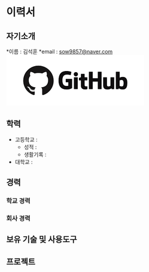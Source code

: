 # 이력서

## 자기소개
*이름 : 김석훈
*email : sow9857@naver.com
![깃허브사진](https://github.com/ksh51803/self_driving/blob/master/gh.png?raw=true)

## 학력
* 고등학교 : 
  - 성적 :
  - 생활기록 :
* 대학교 : 

## 경력

### 학교 경력

### 회사 경력


## 보유 기술 및 사용도구


## 프로젝트


